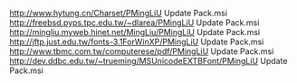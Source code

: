 http://www.hytung.cn/Charset/PMingLiU Update Pack.msi
http://freebsd.pyps.tpc.edu.tw/~dlarea/PMingLiU Update Pack.msi
http://mingliu.myweb.hinet.net/MingLiu/PMingLiU Update Pack.msi
http://jftp.just.edu.tw/fonts-3.1ForWinXP/PMingLiU Update Pack.msi
http://www.tbmc.com.tw/computerese/pdf/PMingLiU Update Pack.msi
http://dev.ddbc.edu.tw/~trueming/MSUnicodeEXTBFont/PMingLiU Update Pack.msi
